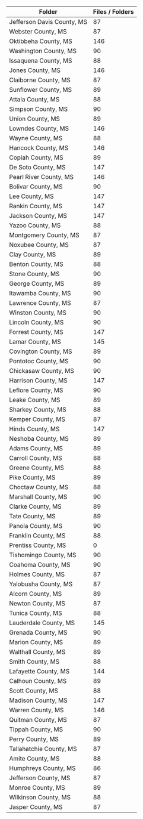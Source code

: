 | Folder                     |   Files / Folders |
|----------------------------|-------------------|
| Jefferson Davis County, MS |                87 |
| Webster County, MS         |                87 |
| Oktibbeha County, MS       |               146 |
| Washington County, MS      |                90 |
| Issaquena County, MS       |                88 |
| Jones County, MS           |               146 |
| Claiborne County, MS       |                87 |
| Sunflower County, MS       |                89 |
| Attala County, MS          |                88 |
| Simpson County, MS         |                90 |
| Union County, MS           |                89 |
| Lowndes County, MS         |               146 |
| Wayne County, MS           |                88 |
| Hancock County, MS         |               146 |
| Copiah County, MS          |                89 |
| De Soto County, MS         |               147 |
| Pearl River County, MS     |               146 |
| Bolivar County, MS         |                90 |
| Lee County, MS             |               147 |
| Rankin County, MS          |               147 |
| Jackson County, MS         |               147 |
| Yazoo County, MS           |                88 |
| Montgomery County, MS      |                87 |
| Noxubee County, MS         |                87 |
| Clay County, MS            |                89 |
| Benton County, MS          |                88 |
| Stone County, MS           |                90 |
| George County, MS          |                89 |
| Itawamba County, MS        |                90 |
| Lawrence County, MS        |                87 |
| Winston County, MS         |                90 |
| Lincoln County, MS         |                90 |
| Forrest County, MS         |               147 |
| Lamar County, MS           |               145 |
| Covington County, MS       |                89 |
| Pontotoc County, MS        |                90 |
| Chickasaw County, MS       |                90 |
| Harrison County, MS        |               147 |
| Leflore County, MS         |                90 |
| Leake County, MS           |                89 |
| Sharkey County, MS         |                88 |
| Kemper County, MS          |                87 |
| Hinds County, MS           |               147 |
| Neshoba County, MS         |                89 |
| Adams County, MS           |                89 |
| Carroll County, MS         |                88 |
| Greene County, MS          |                88 |
| Pike County, MS            |                89 |
| Choctaw County, MS         |                88 |
| Marshall County, MS        |                90 |
| Clarke County, MS          |                89 |
| Tate County, MS            |                89 |
| Panola County, MS          |                90 |
| Franklin County, MS        |                88 |
| Prentiss County, MS        |                 0 |
| Tishomingo County, MS      |                90 |
| Coahoma County, MS         |                90 |
| Holmes County, MS          |                87 |
| Yalobusha County, MS       |                87 |
| Alcorn County, MS          |                89 |
| Newton County, MS          |                87 |
| Tunica County, MS          |                88 |
| Lauderdale County, MS      |               145 |
| Grenada County, MS         |                90 |
| Marion County, MS          |                89 |
| Walthall County, MS        |                89 |
| Smith County, MS           |                88 |
| Lafayette County, MS       |               144 |
| Calhoun County, MS         |                89 |
| Scott County, MS           |                88 |
| Madison County, MS         |               147 |
| Warren County, MS          |               146 |
| Quitman County, MS         |                87 |
| Tippah County, MS          |                90 |
| Perry County, MS           |                89 |
| Tallahatchie County, MS    |                87 |
| Amite County, MS           |                88 |
| Humphreys County, MS       |                86 |
| Jefferson County, MS       |                87 |
| Monroe County, MS          |                89 |
| Wilkinson County, MS       |                88 |
| Jasper County, MS          |                87 |